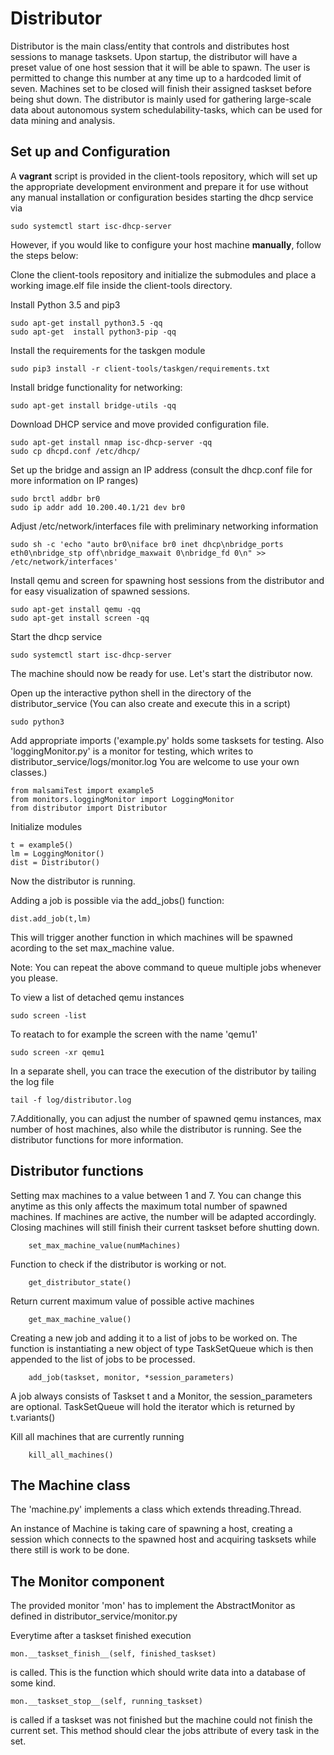 # Distributor 

Distributor is the main class/entity that controls and distributes host sessions to manage tasksets. Upon startup, the distributor will have a preset value of one host session that it will be able to spawn. The user is permitted to change this number at any time up to a hardcoded limit of seven. Machines set to be closed will finish their assigned taskset before being shut down. The distributor is mainly used for gathering large-scale data about autonomous system schedulability-tasks, which can be used for data mining and analysis. 



## Set up and Configuration

A **vagrant** script is provided in the client-tools repository, which will set up the appropriate development environment and prepare it for use without any manual installation or configuration besides starting the dhcp service via

    sudo systemctl start isc-dhcp-server

However, if you would like to configure your host machine **manually**, follow the steps below:

Clone the client-tools repository and initialize the submodules and place a working image.elf file inside the client-tools directory.


Install Python 3.5 and pip3


    sudo apt-get install python3.5 -qq
    sudo apt-get  install python3-pip -qq

Install the requirements for the taskgen module

    sudo pip3 install -r client-tools/taskgen/requirements.txt


Install bridge functionality for networking:


    sudo apt-get install bridge-utils -qq


Download DHCP service and move provided configuration file. 


    sudo apt-get install nmap isc-dhcp-server -qq
    sudo cp dhcpd.conf /etc/dhcp/
    
Set up the bridge and assign an IP address (consult the dhcp.conf file for more information on IP ranges)


    sudo brctl addbr br0
    sudo ip addr add 10.200.40.1/21 dev br0


Adjust /etc/network/interfaces file with preliminary networking information


    sudo sh -c 'echo "auto br0\niface br0 inet dhcp\nbridge_ports eth0\nbridge_stp off\nbridge_maxwait 0\nbridge_fd 0\n" >> /etc/network/interfaces'


Install qemu and screen for spawning host sessions from the distributor and for easy visualization of spawned sessions. 


    sudo apt-get install qemu -qq
    sudo apt-get install screen -qq

Start the dhcp service

    sudo systemctl start isc-dhcp-server

The machine should now be ready for use. Let's start the distributor now. 

Open up the interactive python shell in the directory of the distributor_service (You can also create and execute this in a script)


    sudo python3



Add appropriate imports ('example.py' holds some tasksets for testing. Also 'loggingMonitor.py' is a monitor for testing, which writes to distributor_service/logs/monitor.log You are welcome to use your own classes.)



    from malsamiTest import example5
    from monitors.loggingMonitor import LoggingMonitor
    from distributor import Distributor




Initialize modules



    t = example5()
    lm = LoggingMonitor()
    dist = Distributor()


Now the distributor is running.

Adding a job is possible via the add_jobs() function: 

   

    dist.add_job(t,lm)


This will trigger another function in which machines will be spawned acording to the set max_machine value.


Note: You can repeat the above command to queue multiple jobs whenever you please. 

To view a list of detached qemu instances 

    sudo screen -list

To reatach to for example the screen with the name 'qemu1'

    sudo screen -xr qemu1




In a separate shell, you can trace the execution of the distributor by tailing the log file




    tail -f log/distributor.log





7.Additionally, you can adjust the number of spawned qemu instances, max number of host machines, also while the distributor is running. See the distributor functions for more information. 







## Distributor functions

Setting max machines to a value between 1 and 7. You can change this anytime as this only affects the maximum total number of spawned machines. If machines are active, the number will be adapted accordingly. Closing machines will still finish their current taskset before shutting down.


        set_max_machine_value(numMachines)




Function to check if the distributor is working or not. 

        get_distributor_state()



Return current maximum value of possible active machines


        get_max_machine_value()


Creating a new job and adding it to a list of jobs to be worked on.
The function is instantiating a new object of type TaskSetQueue which is then appended to the list of jobs to be processed.
 


        add_job(taskset, monitor, *session_parameters)

A job always consists of Taskset t and a Monitor, the session\_parameters are optional. TaskSetQueue will hold the iterator which is returned by t.variants()

Kill all machines that are currently running 


        kill_all_machines()



## The Machine class

The 'machine.py' implements a class which extends threading.Thread.

An instance of Machine is taking care of spawning a host, creating a session which connects to the spawned host and acquiring tasksets while there still is work to be done.

## The Monitor component

The provided monitor 'mon' has to implement the AbstractMonitor as defined in distributor\_service/monitor.py

Everytime after a taskset finished execution

    mon.__taskset_finish__(self, finished_taskset)

is called. This is the function which should write data into a database of some kind.

    mon.__taskset_stop__(self, running_taskset)

is called if a taskset was not finished but the machine could not finish the current set. This method should clear the jobs attribute of every task in the set.  